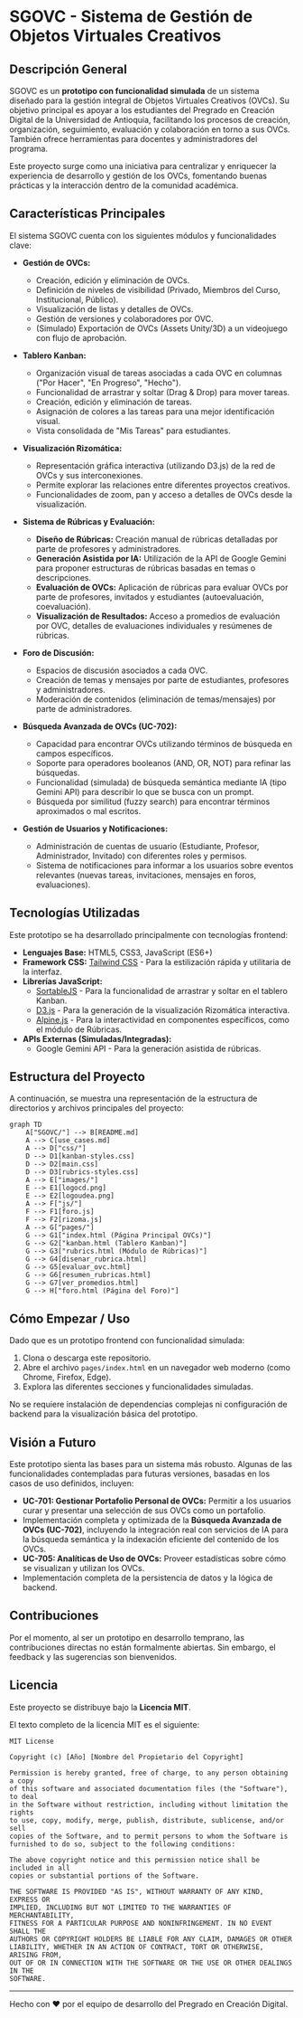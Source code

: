 # SGOVC - Sistema de Gestión de Objetos Virtuales Creativos

## Descripción General

SGOVC es un **prototipo con funcionalidad simulada** de un sistema diseñado para la gestión integral de Objetos Virtuales Creativos (OVCs). Su objetivo principal es apoyar a los estudiantes del Pregrado en Creación Digital de la Universidad de Antioquia, facilitando los procesos de creación, organización, seguimiento, evaluación y colaboración en torno a sus OVCs. También ofrece herramientas para docentes y administradores del programa.

Este proyecto surge como una iniciativa para centralizar y enriquecer la experiencia de desarrollo y gestión de los OVCs, fomentando buenas prácticas y la interacción dentro de la comunidad académica.

## Características Principales

El sistema SGOVC cuenta con los siguientes módulos y funcionalidades clave:

*   **Gestión de OVCs:**
    *   Creación, edición y eliminación de OVCs.
    *   Definición de niveles de visibilidad (Privado, Miembros del Curso, Institucional, Público).
    *   Visualización de listas y detalles de OVCs.
    *   Gestión de versiones y colaboradores por OVC.
    *   (Simulado) Exportación de OVCs (Assets Unity/3D) a un videojuego con flujo de aprobación.

*   **Tablero Kanban:**
    *   Organización visual de tareas asociadas a cada OVC en columnas ("Por Hacer", "En Progreso", "Hecho").
    *   Funcionalidad de arrastrar y soltar (Drag & Drop) para mover tareas.
    *   Creación, edición y eliminación de tareas.
    *   Asignación de colores a las tareas para una mejor identificación visual.
    *   Vista consolidada de "Mis Tareas" para estudiantes.

*   **Visualización Rizomática:**
    *   Representación gráfica interactiva (utilizando D3.js) de la red de OVCs y sus interconexiones.
    *   Permite explorar las relaciones entre diferentes proyectos creativos.
    *   Funcionalidades de zoom, pan y acceso a detalles de OVCs desde la visualización.

*   **Sistema de Rúbricas y Evaluación:**
    *   **Diseño de Rúbricas:** Creación manual de rúbricas detalladas por parte de profesores y administradores.
    *   **Generación Asistida por IA:** Utilización de la API de Google Gemini para proponer estructuras de rúbricas basadas en temas o descripciones.
    *   **Evaluación de OVCs:** Aplicación de rúbricas para evaluar OVCs por parte de profesores, invitados y estudiantes (autoevaluación, coevaluación).
    *   **Visualización de Resultados:** Acceso a promedios de evaluación por OVC, detalles de evaluaciones individuales y resúmenes de rúbricas.

*   **Foro de Discusión:**
    *   Espacios de discusión asociados a cada OVC.
    *   Creación de temas y mensajes por parte de estudiantes, profesores y administradores.
    *   Moderación de contenidos (eliminación de temas/mensajes) por parte de administradores.

*   **Búsqueda Avanzada de OVCs (UC-702):**
    *   Capacidad para encontrar OVCs utilizando términos de búsqueda en campos específicos.
    *   Soporte para operadores booleanos (AND, OR, NOT) para refinar las búsquedas.
    *   Funcionalidad (simulada) de búsqueda semántica mediante IA (tipo Gemini API) para describir lo que se busca con un prompt.
    *   Búsqueda por similitud (fuzzy search) para encontrar términos aproximados o mal escritos.

*   **Gestión de Usuarios y Notificaciones:**
    *   Administración de cuentas de usuario (Estudiante, Profesor, Administrador, Invitado) con diferentes roles y permisos.
    *   Sistema de notificaciones para informar a los usuarios sobre eventos relevantes (nuevas tareas, invitaciones, mensajes en foros, evaluaciones).

## Tecnologías Utilizadas

Este prototipo se ha desarrollado principalmente con tecnologías frontend:

*   **Lenguajes Base:** HTML5, CSS3, JavaScript (ES6+)
*   **Framework CSS:** [Tailwind CSS](https://tailwindcss.com/) - Para la estilización rápida y utilitaria de la interfaz.
*   **Librerías JavaScript:**
    *   [SortableJS](https://sortablejs.github.io/Sortable/) - Para la funcionalidad de arrastrar y soltar en el tablero Kanban.
    *   [D3.js](https://d3js.org/) - Para la generación de la visualización Rizomática interactiva.
    *   [Alpine.js](https://alpinejs.dev/) - Para la interactividad en componentes específicos, como el módulo de Rúbricas.
*   **APIs Externas (Simuladas/Integradas):**
    *   Google Gemini API - Para la generación asistida de rúbricas.

## Estructura del Proyecto

A continuación, se muestra una representación de la estructura de directorios y archivos principales del proyecto:

```mermaid
graph TD
    A["SGOVC/"] --> B[README.md]
    A --> C[use_cases.md]
    A --> D["css/"]
    D --> D1[kanban-styles.css]
    D --> D2[main.css]
    D --> D3[rubrics-styles.css]
    A --> E["images/"]
    E --> E1[logocd.png]
    E --> E2[logoudea.png]
    A --> F["js/"]
    F --> F1[foro.js]
    F --> F2[rizoma.js]
    A --> G["pages/"]
    G --> G1["index.html (Página Principal OVCs)"]
    G --> G2["kanban.html (Tablero Kanban)"]
    G --> G3["rubrics.html (Módulo de Rúbricas)"]
    G --> G4[disenar_rubrica.html]
    G --> G5[evaluar_ovc.html]
    G --> G6[resumen_rubricas.html]
    G --> G7[ver_promedios.html]
    G --> H["foro.html (Página del Foro)"]
```

## Cómo Empezar / Uso

Dado que es un prototipo frontend con funcionalidad simulada:

1.  Clona o descarga este repositorio.
2.  Abre el archivo `pages/index.html` en un navegador web moderno (como Chrome, Firefox, Edge).
3.  Explora las diferentes secciones y funcionalidades simuladas.

No se requiere instalación de dependencias complejas ni configuración de backend para la visualización básica del prototipo.

## Visión a Futuro

Este prototipo sienta las bases para un sistema más robusto. Algunas de las funcionalidades contempladas para futuras versiones, basadas en los casos de uso definidos, incluyen:

*   **UC-701: Gestionar Portafolio Personal de OVCs:** Permitir a los usuarios curar y presentar una selección de sus OVCs como un portafolio.
*   Implementación completa y optimizada de la **Búsqueda Avanzada de OVCs (UC-702)**, incluyendo la integración real con servicios de IA para la búsqueda semántica y la indexación eficiente del contenido de los OVCs.
*   **UC-705: Analíticas de Uso de OVCs:** Proveer estadísticas sobre cómo se visualizan y utilizan los OVCs.
*   Implementación completa de la persistencia de datos y la lógica de backend.

## Contribuciones

Por el momento, al ser un prototipo en desarrollo temprano, las contribuciones directas no están formalmente abiertas. Sin embargo, el feedback y las sugerencias son bienvenidos.

## Licencia

Este proyecto se distribuye bajo la **Licencia MIT**.

El texto completo de la licencia MIT es el siguiente:

```
MIT License

Copyright (c) [Año] [Nombre del Propietario del Copyright]

Permission is hereby granted, free of charge, to any person obtaining a copy
of this software and associated documentation files (the "Software"), to deal
in the Software without restriction, including without limitation the rights
to use, copy, modify, merge, publish, distribute, sublicense, and/or sell
copies of the Software, and to permit persons to whom the Software is
furnished to do so, subject to the following conditions:

The above copyright notice and this permission notice shall be included in all
copies or substantial portions of the Software.

THE SOFTWARE IS PROVIDED "AS IS", WITHOUT WARRANTY OF ANY KIND, EXPRESS OR
IMPLIED, INCLUDING BUT NOT LIMITED TO THE WARRANTIES OF MERCHANTABILITY,
FITNESS FOR A PARTICULAR PURPOSE AND NONINFRINGEMENT. IN NO EVENT SHALL THE
AUTHORS OR COPYRIGHT HOLDERS BE LIABLE FOR ANY CLAIM, DAMAGES OR OTHER
LIABILITY, WHETHER IN AN ACTION OF CONTRACT, TORT OR OTHERWISE, ARISING FROM,
OUT OF OR IN CONNECTION WITH THE SOFTWARE OR THE USE OR OTHER DEALINGS IN THE
SOFTWARE.
```

---
Hecho con ❤️ por el equipo de desarrollo del Pregrado en Creación Digital.
